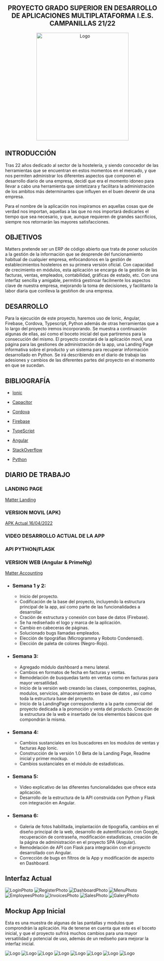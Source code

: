 <h2 align="center">PROYECTO GRADO SUPERIOR EN DESARROLLO DE APLICACIONES MULTIPLATAFORMA I.E.S. CAMPANILLAS 21/22</h2>
<div align="center">
  <img src="media/logoCompleto.svg" alt="Logo" width="300" height="350">
</div>


## INTRODUCCIÓN

Tras 22 años dedicado al sector de la hostelería, y siendo conocedor de las herramientas
que se encuentran en estos momentos en el mercado, y que nos permiten administrar los diferentes
aspectos que componen el desarrollo diario de una empresa, decidí que era el momento idoneo para
llevar a cabo una herramienta que sintetizara y facilitara la administración de los ambitos más determinantes
que influyen en el buen devenir de una empresa.

Para el nombre de la aplicación nos inspiramos en aquellas cosas que de verdad nos importan, aquellas a las
que no nos importará dedicarles el tiempo que sea necesario, y que, aunque requieren de grandes sacrificios,
siempre nos retornarán las mayores satisfacciones.


## OBJETIVOS

Matters pretende ser un ERP de código abierto que trata de poner solución a la gestión de la
información que se desprende del funcionamiento habitual de cualquier empresa,
enfocandonos en la gestión de establecimientos hosteleros en su primera versión oficial.
Con capacidad de crecimiento en módulos, esta aplicación se encarga de la gestión de las facturas,
ventas, empleados, contabilidad, gráficas de estado, etc.
Con una interfaz sencilla y amigable, permitirá gestinoar facilmente los aspectos clave de nuestra empresa,
mejorando la toma de decisiones, y facilitanto la labor diaria que conlleva la gestiñon de una empresa.


## DESARROLLO

Para la ejecución de este proyecto, haremos uso de Ionic, Angular, Firebase, Cordova, Typescript, Python además de otras herramientas que a lo largo del proyecto iremos incorporando.
Se muestra a continuación algunas de ellas, así como el boceto inicial del que partiremos para la consecución del mismo.
El proyecto constará de la aplicación movil, una página para las gestiones de administración de la app, una Landing Page informativa sobre el producto y un sistema para recuperar información desarrollado en Python.
Se irá describiendo en el diario de trabajo las adesiones y cambios de las diferentes partes del proyecto en el momento en que se sucedan. 

## BIBLIOGRAFÍA
  - <a href="https://ionicframework.com/docs/"><p>Ionic</p></a>
  - <a href="https://capacitorjs.com/"><p>Capacitor</p></a>
  - <a href="https://ionicframework.com/docs/native/iamport-cordova"><p>Cordova</p></a>
  - <a href="https://console.firebase.google.com/u/2/"><p>Firebase</p></a>
  - <a href="https://www.typescriptlang.org/docs/"><p>TypeScript</p></a>
  - <a href="https://angular.io/"><p>Angular</p></a>
  - <a href="https://es.stackoverflow.com/"><p>StackOverflow</p></a>
  - <a href="https://docs.python.org/3/"><p>Python</p></a>

## DIARIO DE TRABAJO

  ### LANDING PAGE
  <a href="https://github.com/Davidrbv/LandingPageMatter">Matter Landing</a>

  ### VERSION MOVIL (APK)
  <a href="media/app-debug.apk">APK Actual 16/04/2022</a>

  ### VIDEO DESARROLLO ACTUAL DE LA APP

  <a href="https://www.youtube.com/watch?v=cfXmQmpYGcg&ab_channel=davidrodriguez"></a>

  ### API PYTHON/FLASK

  <a href="https://github.com/Davidrbv/AdminPython"></a>

  ### VERSION WEB (Angular & PrimeNg)
  <a href="https://github.com/Davidrbv/MatterAccounting">Matter Accounting</a>

  - ### Semana 1 y 2:
    - Inicio del proyecto.
    - Codificación de la base del proyecto, incluyendo la estructura principal de la app, así como parte de las funcionalidades a desarrollar.
    - Cración de estructura y conexión con base de datos (Firebase).
    - Se ha rediseñado el logo y marca de la aplicación.
    - Cambio en cabeceras de páginas.
    - Solucionado bugs llamadas empleados.
    - Elección de tipográfias (Microgramma y Roboto Condensed).
    - Elección de paleta de colores (Negro-Rojo).

  - ### Semana 3:
    - Agregado módulo dashboard a menu lateral.
    - Cambios en formatos de fecha en facturas y ventas.
    - Remodelación de busquedas tanto en ventas como en facturas para mayor versatilidad.
    - Inicio de la versión web creando las clases, componentes, paginas, modulos, servicios, almacenamiento en base de datos , así como toda la estructura base del proyecto.
    - Inicio de la LandingPage correspondiente a la parte comercial del proyecto dedicada a la promoción y venta del producto. Creación de la estructura de la web e insertado de los elementos
    básicos que compondrán la misma.

  - ### Semana 4:
    - Cambios sustanciales en los buscadores en los modulos de ventas y facturas App Ionic.
    - Construcción de la versión 1.0 Beta de la Landing Page, Readme inicial y primer mockup.
    - Cambios sustanciales en el módulo de estadísticas.

  - ### Semana 5:
    - Video explicativo de las diferentes funcionalidades que ofrece esta aplicación.
    - Desarrollo de la estructura de la API construida con Python y Flask con integración en Angular.

  - ### Semana 6:
    - Galeria de fotos habilitada, implantación de tipografía, cambios en el diseño principal de la web, desarrollo de autentificación con Google, recuperación de contraseña, modificación estadísticas, creación de la página de administración en el proyecto SPA (Angular).
    - Remodelación de API con Flask para integración con el proyecto desarrollado con Angular.
    - Corrección de bugs en filtros de la App y modificación de aspecto en Dashboard.

## Interfaz Actual

<img src="media/loginnew.png" alt="LoginPhoto">
<img src="media/registernew.png" alt="RegisterPhoto">
<img src="media/dashboardnew.png" alt="DashboardPhoto">
<img src="media/menunew.png" alt="MenuPhoto">
<img src="media/employeesnew.png" alt="EmployeesPhoto">
<img src="media/invoicesnew.png" alt="InvoicesPhoto">
<img src="media/salesnew.png" alt="SalesPhoto">
<img src="media/galerynew.png" alt="GaleryPhoto">

## Mockup App Inicial

Esta es una muestra de algunas de las pantallas y modulos que comprondrán la aplicación.
Ha de tenerse en cuenta que este es el boceto inicial, y que el proyecto sufrirá muchos cambios para
una mayor versatilidad y potencial de uso, además de un rediseño
para mejorar la interfaz inicial.


<img src="media/loginmatter.png" alt="Logo">
<img src="media/registermatter.png" alt="Logo">
<img src="media/dashboardmatter.png" alt="Logo">
<img src="media/menumatter.png" alt="Logo">
<img src="media/employeematter.png" alt="Logo">
<img src="media/invoicematter.png" alt="Logo">
<img src="media/salematter.png" alt="Logo">
<img src="media/galerymatter.png" alt="Logo">







